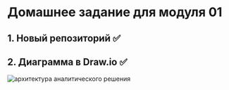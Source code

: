 # Домашнее задание для модуля 01

## 1. Новый репозиторий ✅
## 2. Диаграмма в Draw.io ✅
![архитектура аналитического решения](https://github.com/Crimeahunter/dataEngineering/blob/master/DE-101/Module1/Arhitipe.drawio)
